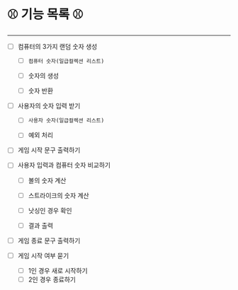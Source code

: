 # ⚾ 기능 목록 ⚾

---

- [ ] 컴퓨터의 3가지 랜덤 숫자 생성 
  - [ ] `컴퓨터 숫자(일급컬렉션 리스트)`
  - [ ] 숫자의 생성
  - [ ] 숫자 반환   
  

- [ ]  사용자의 숫자 입력 받기
    - [ ] `사용자 숫자(일급컬렉션 리스트)`
    - [ ] 예외 처리  
   
   
- [ ] 게임 시작 문구 출력하기


- [ ] 사용자 입력과 컴퓨터 숫자 비교하기
  - [ ] 볼의 숫자 계산
  - [ ] 스트라이크의 숫자 계산
  - [ ] 낫싱인 경우 확인
  - [ ] 결과 출력


- [ ] 게임 종료 문구 출력하기
 

- [ ] 게임 시작 여부 묻기
    - [ ] 1인 경우 새로 시작하기
    - [ ] 2인 경우 종료하기
